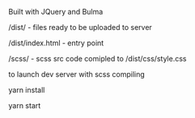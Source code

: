 Built with JQuery and Bulma


/dist/ - files ready to be uploaded to server

/dist/index.html - entry point


/scss/ - scss src code comipled to /dist/css/style.css


to launch dev server with scss compiling

yarn install

yarn start